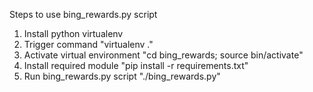 Steps to use bing_rewards.py script

1. Install python virtualenv
2. Trigger command "virtualenv ."
3. Activate virtual environment
   "cd bing_rewards; source bin/activate"
4. Install required module
   "pip install -r requirements.txt"
4. Run bing_rewards.py script
   "./bing_rewards.py"
